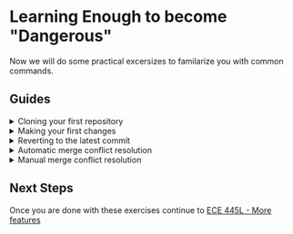 # Learning Enough to become "Dangerous"

Now we will do some practical excersizes to familarize you with common commands.

## Guides 
<details>
  <summary>Cloning your first repository</summary>
    * Joining a classroom
    * Adding your name
    * Getting a link
    * <code>git clone</code>
</details>

<details>
  <summary>Making your first changes</summary>

    * <code>git status</code>
    * <code>git pull</code>
    * <code>echo "test1" >> test1.txt</code>
    * <code>git add .</code>
    * <code>git commit -m "test1"</code>
      * (First Time Only) Adding your name and email
    * <code>git push</code>
</details>

<details>
  <summary>Reverting to the latest commit</summary>

  Sometimes we break our code, or even our git repository. It is useful to know a way to get back to a known good state.

  * <code>git checkout main</code>
    * This will reattach the head if you performed an operation that detached it
  *  <code>git reset --hard HEAD</code>
    * This will restore all files tracked by git to the state they were in during the last commit
  *  <code>git clean -xdf</code>
    * This will delete all untracked files in the git repositiory
</details>

<details>
  <summary>Automatic merge conflict resolution</summary>

</details>

<details>
  <summary>Manual merge conflict resolution</summary>

</details>

## Next Steps
Once you are done with these exercises continue to [ECE 445L - More features](https://github.com/ECE445L/ECE445L-Git-Bootcamp/blob/main/ECE%20445L%20-%20More%20features.md)